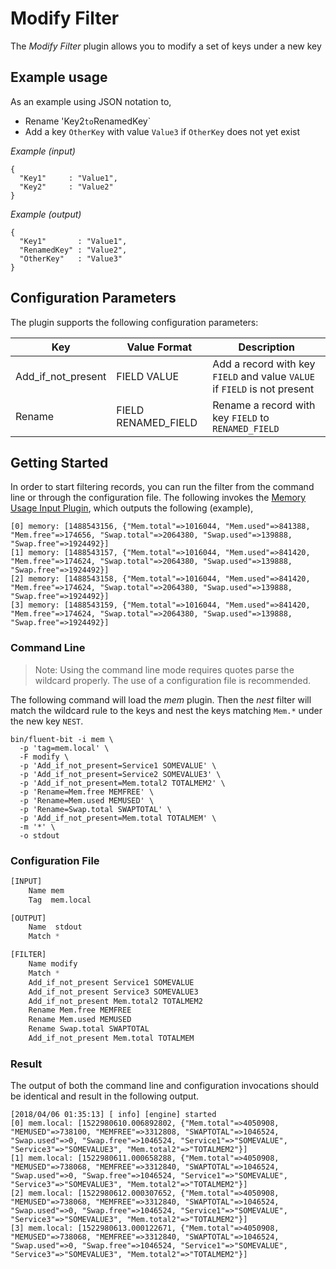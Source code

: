# Modify Filter

The _Modify Filter_ plugin allows you to modify a set of keys under a new key

## Example usage

As an example using JSON notation to,

 - Rename 'Key2` to `RenamedKey`
 - Add a key `OtherKey` with value `Value3` if `OtherKey` does not yet exist

_Example (input)_
```
{
  "Key1"     : "Value1",
  "Key2"     : "Value2"
}

```

_Example (output)_
```
{
  "Key1"       : "Value1",
  "RenamedKey" : "Value2",
  "OtherKey"   : "Value3"
}

```

## Configuration Parameters

The plugin supports the following configuration parameters:

| Key                      | Value Format          | Description                          |
|--------------------------|-----------------------|--------------------------------------|
| Add\_if\_not\_present    | FIELD VALUE           | Add a record with key `FIELD` and value `VALUE` if `FIELD` is not present |
| Rename                   | FIELD RENAMED\_FIELD  | Rename a record with key `FIELD` to `RENAMED_FIELD` ||

## Getting Started

In order to start filtering records, you can run the filter from the command line or through the configuration file.
The following invokes the [Memory Usage Input Plugin](../input/mem.html), which outputs the following (example),

```
[0] memory: [1488543156, {"Mem.total"=>1016044, "Mem.used"=>841388, "Mem.free"=>174656, "Swap.total"=>2064380, "Swap.used"=>139888, "Swap.free"=>1924492}]
[1] memory: [1488543157, {"Mem.total"=>1016044, "Mem.used"=>841420, "Mem.free"=>174624, "Swap.total"=>2064380, "Swap.used"=>139888, "Swap.free"=>1924492}]
[2] memory: [1488543158, {"Mem.total"=>1016044, "Mem.used"=>841420, "Mem.free"=>174624, "Swap.total"=>2064380, "Swap.used"=>139888, "Swap.free"=>1924492}]
[3] memory: [1488543159, {"Mem.total"=>1016044, "Mem.used"=>841420, "Mem.free"=>174624, "Swap.total"=>2064380, "Swap.used"=>139888, "Swap.free"=>1924492}]
```

### Command Line

> Note: Using the command line mode requires quotes parse the wildcard properly. The use of a configuration file is recommended.

The following command will load the _mem_ plugin.
Then the _nest_ filter will match the wildcard rule to the keys and nest the keys matching `Mem.*` under the new key `NEST`.

```
bin/fluent-bit -i mem \
  -p 'tag=mem.local' \
  -F modify \
  -p 'Add_if_not_present=Service1 SOMEVALUE' \
  -p 'Add_if_not_present=Service2 SOMEVALUE3' \
  -p 'Add_if_not_present=Mem.total2 TOTALMEM2' \
  -p 'Rename=Mem.free MEMFREE' \
  -p 'Rename=Mem.used MEMUSED' \
  -p 'Rename=Swap.total SWAPTOTAL' \
  -p 'Add_if_not_present=Mem.total TOTALMEM' \
  -m '*' \
  -o stdout
```

### Configuration File

```python
[INPUT]
    Name mem
    Tag  mem.local

[OUTPUT]
    Name  stdout
    Match *

[FILTER]
    Name modify
    Match *
    Add_if_not_present Service1 SOMEVALUE
    Add_if_not_present Service3 SOMEVALUE3
    Add_if_not_present Mem.total2 TOTALMEM2
    Rename Mem.free MEMFREE
    Rename Mem.used MEMUSED
    Rename Swap.total SWAPTOTAL
    Add_if_not_present Mem.total TOTALMEM
```

### Result

The output of both the command line and configuration invocations should be identical and result in the following output.

```
[2018/04/06 01:35:13] [ info] [engine] started
[0] mem.local: [1522980610.006892802, {"Mem.total"=>4050908, "MEMUSED"=>738100, "MEMFREE"=>3312808, "SWAPTOTAL"=>1046524, "Swap.used"=>0, "Swap.free"=>1046524, "Service1"=>"SOMEVALUE", "Service3"=>"SOMEVALUE3", "Mem.total2"=>"TOTALMEM2"}]
[1] mem.local: [1522980611.000658288, {"Mem.total"=>4050908, "MEMUSED"=>738068, "MEMFREE"=>3312840, "SWAPTOTAL"=>1046524, "Swap.used"=>0, "Swap.free"=>1046524, "Service1"=>"SOMEVALUE", "Service3"=>"SOMEVALUE3", "Mem.total2"=>"TOTALMEM2"}]
[2] mem.local: [1522980612.000307652, {"Mem.total"=>4050908, "MEMUSED"=>738068, "MEMFREE"=>3312840, "SWAPTOTAL"=>1046524, "Swap.used"=>0, "Swap.free"=>1046524, "Service1"=>"SOMEVALUE", "Service3"=>"SOMEVALUE3", "Mem.total2"=>"TOTALMEM2"}]
[3] mem.local: [1522980613.000122671, {"Mem.total"=>4050908, "MEMUSED"=>738068, "MEMFREE"=>3312840, "SWAPTOTAL"=>1046524, "Swap.used"=>0, "Swap.free"=>1046524, "Service1"=>"SOMEVALUE", "Service3"=>"SOMEVALUE3", "Mem.total2"=>"TOTALMEM2"}]
```
